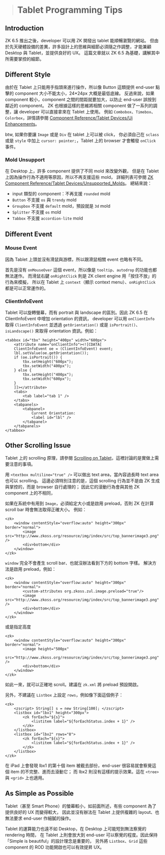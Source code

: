 > # Tablet Programming Tips #

Introduction
------------
ZK 6.5 推出之後，developer 可以用 ZK 開發出 tablet 能順暢瀏覽的網站。
但由於先天硬體設備的差異，許多設計上的思維與細節必須隨之作調整，才能兼顧 Desktop 與 Tablet，並提供良好的 UX。
這篇文章就以 ZK 6.5 為基礎，講解其中所需要掌控的細節。

Different Style
---------------
由於在 Tablet 上只能用手指頭來進行操作，所以像 Button 這類提供 end-user 點擊的 component 大小不能太小，24*24px 大概是最低底線。
反過來說，如果 component 較小，component 之間的間距就要加大，以防止 end-user 誤按到鄰近的 component。
ZK 也根據這樣的思維將相關 component 做了一系列的調整，讓 developer 可以直接拿來在 Tablet 上使用。
例如 `Combobox`、`Timebox`、`Colorbox`，詳情請參閱 [Component Reference/Tablet Devices/Ui Enhancements]。

btw, 如果你要讓 `Image` 或是 `Div` 在 tablet 上可以被 click，
你必須自己在 `sclass` 或是 `style` 中加上 `cursor: pointer;`，Tablet 上的 browser 才會觸發 `onClick` 事件。

[Component Reference/Tablet Devices/Ui Enhancements]: http://books.zkoss.org/wiki/ZK_Component_Reference/Tablet_Devices/UI_Enhancements

### Mold Unsupport ###
在 Desktop 上，許多 component 提供了不同 mold 來改變外觀，
但是在 Tablet 上因為操作行為不適用等原因，所以不再支援這些 mold，
詳細列表可參閱 [ZK Component Reference/Tablet Devices/Unsupported_Molds]。
總結來說：

* input 類型的 component：不再支援 `rounded` mold
* `Button` 不支援 `os` 與 `trendy` mold
* `Groupbox` 不支援 `default` mold，預設就是 `3d` mold
* `Splitter` 不支援 `os` mold
* `Tabbox` 不支援 `accordion-lite` mold

[ZK Component Reference/Tablet Devices/Unsupported_Molds]: http://books.zkoss.org/wiki/ZK_Component_Reference/Tablet_Devices/Unsupported_Molds

Different Event
---------------
### Mouse Event ###
因為 Tablet 上頭並沒有滑鼠與游標，所以跟滑鼠相關 event 也略有不同。

首先是沒有 `onMouseOver` 這個 event，所以像是 `tooltip`、`autodrop` 的功能也都無法運作。
而滑鼠右鍵 `onRightClick` 則是 ZK client engine 用「按住不放」的行為來模擬，
所以在 Tablet 上 `context`（顯示 context menu）、`onRightClick` 都是可以正常運作的。

### ClientInfoEvent ###
Tablet 可以旋轉螢幕，而有 portrait 與 landscape 的區別。因此 ZK 6.5 在 ClientInfoEvent 中增加 orientation 的資訊，
developer 可以用 `onClientInfo` 取得 `ClientInfoEvent` 並透過 `getOrientation()` 
或是 `isPortrait()`、`isLandscape()` 來取得 orientation 資訊。例如：

	<tabbox id="tbx" height="400px" width="600px">
		<attribute name="onClientInfo"><![CDATA[
		ClientInfoEvent oe = (ClientInfoEvent) event;
		lbl.setValue(oe.getOrientation());
		if (oe.isPortrait()) {
			tbx.setHeight("600px");
			tbx.setWidth("400px");
		} else {
			tbx.setHeight("400px");
			tbx.setWidth("600px");
		}
		]]></attribute>
		<tabs>
			<tab label="tab 1" />
		</tabs>
		<tabpanels>
			<tabpanel>
				Current Orientation:
				<label id="lbl" />
			</tabpanel>
		</tabpanels>
	</tabbox>
	
Other Scrolling Issue
---------------------
Tablet 上的 scrolling 原理，請參閱 [Scrolling on Tablet]，這裡討論的是實做上需要注意的事項。

用 `<textbox multiline="true" />` 可以做出 text area，當內容過長時 text area 也可以 scrolling。
這邊必須特別注意的是，這個 scrolling 行為並不是由 ZK 生成與掌控的，而是 browser 自行處理的；
因此它的滾動行為會與其他 ZK component 上的不相同，

如果在系統中有用到 `Image`，必須給定大小或是啟用 preload，否則 ZK 在計算 scroll bar 時會無法取得正確大小。
例如：

	<zk>
		<window contentStyle="overflow:auto" height="300px" border="normal">
			<image src="http://www.zkoss.org/resource/img/index/src/top_bannerimage3.png" />
			<div>bottom</div>
		</window>
	</zk>

`window` 完全不會產生 scroll bar、也就沒辦法看到下方的 bottom 字樣。
解決方法是啟用 preload，例如：

	<zk>
		<window contentStyle="overflow:auto" height="300px" border="normal">
 			<custom-attributes org.zkoss.zul.image.preload="true"/>
			<image src="http://www.zkoss.org/resource/img/index/src/top_bannerimage3.png" />
			<div>bottom</div>
		</window>
	</zk>
	
或是指定高度

	<zk>
		<window contentStyle="overflow:auto" height="300px" border="normal">
			<image height="500px" 
			 src="http://www.zkoss.org/resource/img/index/src/top_bannerimage3.png" />
			<div>bottom</div>
		</window>
	</zk>
	
如此一來，就可以正確地 scroll。建議在 `zk.xml` 將 preload 預設開啟。

另外，不建議在 `Listbox` 上設定 `rows`，例如像下面這個例子：

	<zk>
		<zscript> String[] s = new String[100];	</zscript>
		<listbox id="lbx1" height="300px">
			<zk forEach="${s}">
				<listitem label="${forEachStatus.index + 1}" />
			</zk>
		</listbox>
		<listbox id="lbx2" rows="8">
			<zk forEach="${s}">
				<listitem label="${forEachStatus.index + 1}" />
			</zk>
		</listbox>		
	</zk>

在 iPad 上會發現 lbx1 的第十個 item 被截去部份，end-user 很容易就會察覺這個 item 的不完整、進而去滾動它；
而 lbx2 則沒有這樣的提示效果。這在 `<tree>` 與 `<grid>` 上也適用。

[Scrolling on Tablet]: Tablet-Scrolling.md

As Simple as Possible
---------------------
Tablet（甚至 Smart Phone）的螢幕較小，如前面所述，有些 component 為了提供良好的 UX 而變得較大，
因此並沒有辦法在 Tablet 上提供複雜的 layout、也無法要求 end-user 作細膩的操作。

Tablet 的運算能力也遠不如 Desktop，在 Desktop 上可能短到無法察覺的 rendering 時間，
在 Tablet 上則會放大到 end-user 可以察覺的程度。因此保持「Simple is beautiful」的設計理念是重要的，
另外將 `Listbox`、`Grid` 這些 component 的 ROD 功能開啟也可以有效提昇 UX。